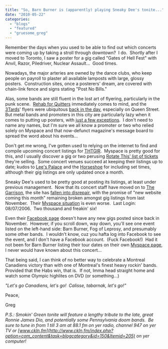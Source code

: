```yaml
---
title: "So, Barn Burner is (apparently) playing Sneaky Dee's tonite..."
date: "2010-05-22"
categories: 
  - "blogs"
  - "featured"
  - "gruesome_greg"
---
```


Remember the days when you used to be able to find out which concerts were coming up by taking a stroll through downtown?  I do.  Shortly after I moved to Toronto, I saw a poster for a gig called "Gates of Hell Fest" with Anvil, Razor, Piledriver, Nuclear Assault...  Good times.

Nowadays, the major arteries are owned by the dance clubs, who keep people on payroll to plaster all available lamposts with large, glossy posters.  Construction sites, once a posterers' dream, are covered with chain-link fence and signs stating "Post No Bills."

Alas, some bands are still fluent in the lost art of flyering, particularly in the punk scene.  [Rehab for Quitters](http://www.myspace.com/rehabforquitters) immediately comes to mind, and the [3Tards](http://www.the3tards.com/index2.htm)' flyers were ubiquitous [back in the day](http://www.hellbound.ca/2009/07/farewell-to-the-3tards/), especially on Queen Street.  But metal bands and promoters in this city are particularly lazy when it comes to putting up posters, with [just a few exceptions](http://www.hellbound.ca/2009/07/fatality-3-song-demo/#comments).  I don't need to name any names, but I'm sure we all know a promoter or two who relied solely on Myspace and that now-defunct magazine's message board to spread the word about his events...

Don't get me wrong, I've gotten used to relying on the internet to find and compile upcoming concert listings for [THTGIR](http://www.toohightogetitright.com/shows.html).  Myspace is pretty good for this, and I usually discover a gig or two perusing [Rotate This' list of tickets](http://www.rotate.com/tickets.php) they're selling.  Some concert venues succeed at keeping their listings up to date; kudos to [Lee's Palace](http://www.leespalace.com/coming.php3) and the [Horseshoe](http://www.horseshoetavern.com/whos_playing.htm) for including set times, although their gig listings are only updated once a month.

Sneaky Dee's used to be pretty good at posting its listings, at least under previous management.  Now that its concert staff have moved on to [The Garrison](http://www.garrisontoronto.com/), the site has [fallen into disrepair](http://www.sneakydeesconcertvenue.com/), with the promise of "new website coming this month" remaining broken amongst gig listings from last November.  Their [Myspace situation](http://www.myspace.com/sneaky_dees) is even worse.  Last Login: 08/07/2006.  Two thousand and freakin' six!

Even their [Facebook page](http://www.facebook.com/group.php?gid=98834907299) doesn't have any new gigs posted since back in November.  However, if you scroll down, way down, you'll see one event listed on the left-hand side: Barn Burner, Fog of Leprosy, and presumably some other bands.  I wouldn't know, cuz you hafta log into Facebook to see the event, and I don't have a Facebook account.  (Fuck Facebook!)  Had it not been for Barn Burner listing their tour dates on their own [Myspace page](http://www.myspace.com/theinfamousbarnburner), I never would have known about this concert...

That being said, I can think of no better way to celebrate a Montreal Canadiens victory than with one of Montreal's finest heavy rockin' bands.  Provided that the Habs win, that is.  If not, Imma head straight home and watch some Olympic highlites on DVD (or something...)

_"Let's go Canadiens, let's go!  Calisse, tabarnak, let's go!"_

Peace,

Greg

_P.S.: Smokin' Green tonite will feature a lengthy tribute to the late, great Ronnie James Dio, and potentially some Pennsylvania doom bands.  Be sure to tune in from 1 till 3 am at 88.1 fm on yer radio, channel 947 on yer TV or [www.ckln.fm](http://www.ckln.fm/index.php?option=com_content&task=blogcategory&id=150&Itemid=205) on yer computer!_

